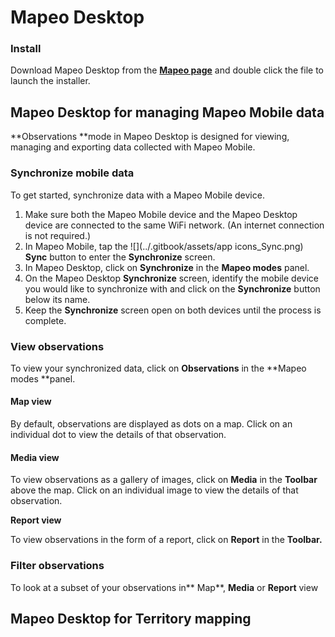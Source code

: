 # Mapeo Desktop

### Install

Download Mapeo Desktop from the [**Mapeo page**](https://docs.mapeo.app) and double click the file to launch the installer.

## Mapeo Desktop for managing Mapeo Mobile data

**Observations **mode in Mapeo Desktop is designed for viewing, managing and exporting data collected with Mapeo Mobile.&#x20;

### Synchronize mobile data

To get started, synchronize data with a Mapeo Mobile device.

1. Make sure both the Mapeo Mobile device and the Mapeo Desktop device are connected to the same WiFi network. (An internet connection is not required.)
2. In Mapeo Mobile, tap the ![](../.gitbook/assets/app icons\_Sync.png) **Sync** button to enter the **Synchronize** screen.
3. In Mapeo Desktop, click on **Synchronize** in the **Mapeo modes** panel.
4. On the Mapeo Desktop **Synchronize** screen, identify the mobile device you would like to synchronize with and click on the **Synchronize** button below its name.
5. Keep the **Synchronize** screen open on both devices until the process is complete.

### View observations

To view your synchronized data, click on **Observations** in the **Mapeo modes **panel.&#x20;

#### Map view

By default, observations are displayed as dots on a map. Click on an individual dot to view the details of that observation.

#### Media view

To view observations as a gallery of images, click on **Media** in the **Toolbar** above the map. Click on an individual image to view the details of that observation.

**Report view**

To view observations in the form of a report, click on **Report** in the **Toolbar.**

### **Filter observations**

To look at a subset of your observations in** Map**, **Media** or **Report** view

## Mapeo Desktop for Territory mapping

